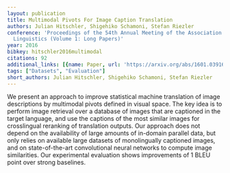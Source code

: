 ```yaml
---
layout: publication
title: Multimodal Pivots For Image Caption Translation
authors: Julian Hitschler, Shigehiko Schamoni, Stefan Riezler
conference: 'Proceedings of the 54th Annual Meeting of the Association for Computational
  Linguistics (Volume 1: Long Papers)'
year: 2016
bibkey: hitschler2016multimodal
citations: 92
additional_links: [{name: Paper, url: 'https://arxiv.org/abs/1601.03916'}]
tags: ["Datasets", "Evaluation"]
short_authors: Julian Hitschler, Shigehiko Schamoni, Stefan Riezler
---
```

We present an approach to improve statistical machine translation of image
descriptions by multimodal pivots defined in visual space. The key idea is to
perform image retrieval over a database of images that are captioned in the
target language, and use the captions of the most similar images for
crosslingual reranking of translation outputs. Our approach does not depend on
the availability of large amounts of in-domain parallel data, but only relies
on available large datasets of monolingually captioned images, and on
state-of-the-art convolutional neural networks to compute image similarities.
Our experimental evaluation shows improvements of 1 BLEU point over strong
baselines.